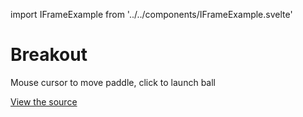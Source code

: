 import IFrameExample from '../../components/IFrameExample.svelte'

# Breakout

Mouse cursor to move paddle, click to launch ball

[View the source](https://github.com/mattjennings/svelte-phaser/tree/master/examples/breakout)

<IFrameExample url="https://examples.svelte-phaser.com/breakout/"/>
